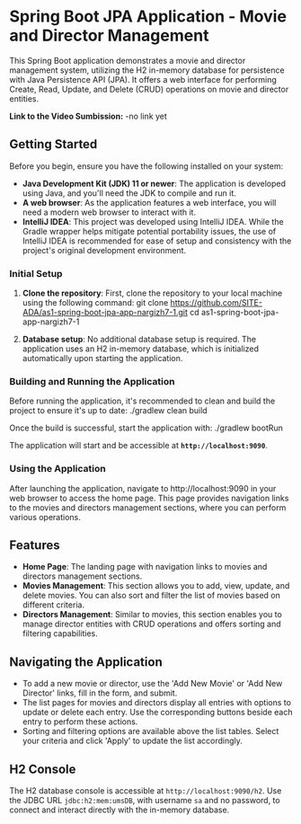 # Spring Boot JPA Application - Movie and Director Management

This Spring Boot application demonstrates a movie and director management system, utilizing the H2 in-memory database for persistence with Java Persistence API (JPA). It offers a web interface for performing Create, Read, Update, and Delete (CRUD) operations on movie and director entities.

**Link to the Video Sumbission:**
-no link yet 

## Getting Started

Before you begin, ensure you have the following installed on your system:
- **Java Development Kit (JDK) 11 or newer**: The application is developed using Java, and you'll need the JDK to compile and run it.
- **A web browser**: As the application features a web interface, you will need a modern web browser to interact with it.
- **IntelliJ IDEA**: This project was developed using IntelliJ IDEA. While the Gradle wrapper helps mitigate potential portability issues, the use of IntelliJ IDEA is recommended for ease of setup and consistency with the project's original development environment.

### Initial Setup

1. **Clone the repository**: First, clone the repository to your local machine using the following command:
git clone https://github.com/SITE-ADA/as1-spring-boot-jpa-app-nargizh7-1.git
cd as1-spring-boot-jpa-app-nargizh7-1

2. **Database setup**: No additional database setup is required. The application uses an H2 in-memory database, which is initialized automatically upon starting the application.

### Building and Running the Application

Before running the application, it's recommended to clean and build the project to ensure it's up to date:
./gradlew clean build

Once the build is successful, start the application with:
./gradlew bootRun

The application will start and be accessible at **`http://localhost:9090`**.

### Using the Application

After launching the application, navigate to http://localhost:9090 in your web browser to access the home page. This page provides navigation links to the movies and directors management sections, where you can perform various operations.

## Features

- **Home Page**: The landing page with navigation links to movies and directors management sections.
- **Movies Management**: This section allows you to add, view, update, and delete movies. You can also sort and filter the list of movies based on different criteria.
- **Directors Management**: Similar to movies, this section enables you to manage director entities with CRUD operations and offers sorting and filtering capabilities.

## Navigating the Application

- To add a new movie or director, use the 'Add New Movie' or 'Add New Director' links, fill in the form, and submit.
- The list pages for movies and directors display all entries with options to update or delete each entry. Use the corresponding buttons beside each entry to perform these actions.
- Sorting and filtering options are available above the list tables. Select your criteria and click 'Apply' to update the list accordingly.

## H2 Console

The H2 database console is accessible at `http://localhost:9090/h2`. Use the JDBC URL `jdbc:h2:mem:umsDB`, with username `sa` and no password, to connect and interact directly with the in-memory database.

